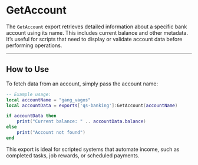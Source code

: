 # GetAccount

The `GetAccount` export retrieves detailed information about a specific bank account using its name. This includes current balance and other metadata. It’s useful for scripts that need to display or validate account data before performing operations.

***

## How to Use

To fetch data from an account, simply pass the account name:

```lua
-- Example usage:
local accountName = "gang_vagos"
local accountData = exports['qs-banking']:GetAccount(accountName)

if accountData then
    print("Current balance: " .. accountData.balance)
else
    print("Account not found")
end
```

This export is ideal for scripted systems that automate income, such as completed tasks, job rewards, or scheduled payments.
